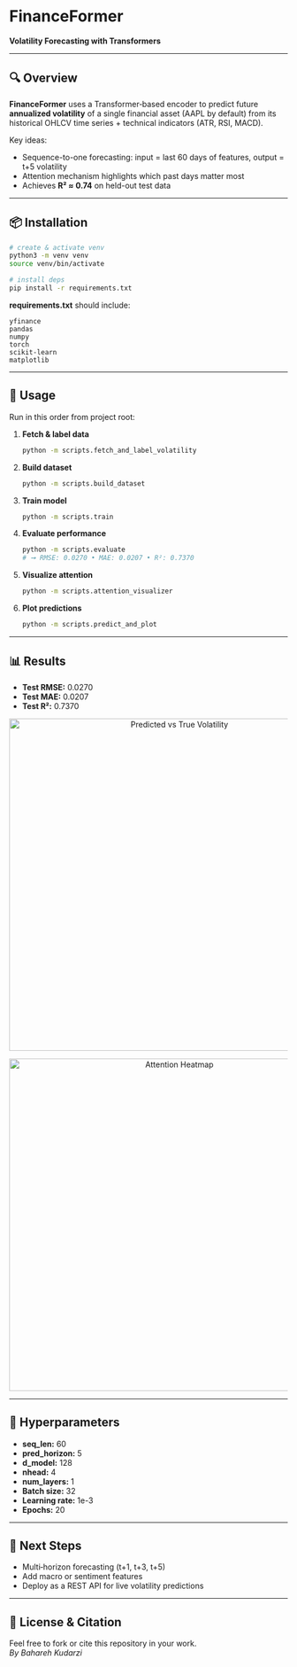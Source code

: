 # FinanceFormer

**Volatility Forecasting with Transformers**

---

## 🔍 Overview

**FinanceFormer** uses a Transformer‐based encoder to predict future **annualized volatility** of a single financial asset (AAPL by default) from its historical OHLCV time series + technical indicators (ATR, RSI, MACD).  

Key ideas:
- Sequence-to-one forecasting: input = last 60 days of features, output = t+5 volatility  
- Attention mechanism highlights which past days matter most  
- Achieves **R² ≈ 0.74** on held-out test data  

---

## 📦 Installation

```bash
# create & activate venv
python3 -m venv venv
source venv/bin/activate

# install deps
pip install -r requirements.txt
```

**requirements.txt** should include:
```
yfinance
pandas
numpy
torch
scikit-learn
matplotlib
```

---

## 🚀 Usage

Run in this order from project root:

1. **Fetch & label data**  
   ```bash
   python -m scripts.fetch_and_label_volatility
   ```
2. **Build dataset**  
   ```bash
   python -m scripts.build_dataset
   ```
3. **Train model**  
   ```bash
   python -m scripts.train
   ```
4. **Evaluate performance**  
   ```bash
   python -m scripts.evaluate
   # ➞ RMSE: 0.0270 • MAE: 0.0207 • R²: 0.7370
   ```
5. **Visualize attention**  
   ```bash
   python -m scripts.attention_visualizer
   ```
6. **Plot predictions**  
   ```bash
   python -m scripts.predict_and_plot
   ```

---

## 📊 Results

- **Test RMSE:** 0.0270  
- **Test MAE:**  0.0207  
- **Test R²:**   0.7370  

<p align="center">
  <img src="results/pred_vs_true.png" alt="Predicted vs True Volatility" width="600"/>
</p>
<p align="center">
  <img src="results/attention_heatmap_sample0.png" alt="Attention Heatmap" width="600"/>
</p>

---

## 🔧 Hyperparameters

- **seq_len:** 60  
- **pred_horizon:** 5  
- **d_model:** 128  
- **nhead:** 4  
- **num_layers:** 1  
- **Batch size:** 32  
- **Learning rate:** 1e-3  
- **Epochs:** 20  

---

## 🚀 Next Steps

- Multi‐horizon forecasting (t+1, t+3, t+5)  
- Add macro or sentiment features  
- Deploy as a REST API for live volatility predictions  

---

## 🔗 License & Citation

Feel free to fork or cite this repository in your work.  
*By Bahareh Kudarzi*
